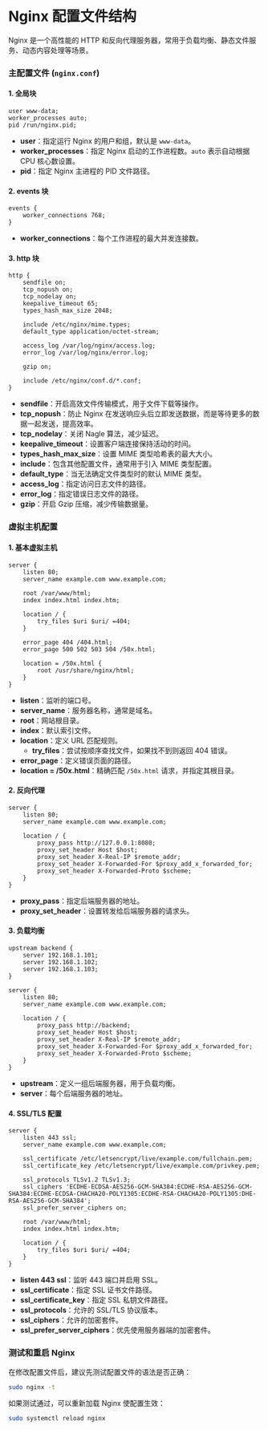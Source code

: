 # Nginx 配置文件结构

Nginx 是一个高性能的 HTTP 和反向代理服务器，常用于负载均衡、静态文件服务、动态内容处理等场景。

### 主配置文件 (`nginx.conf`)

#### 1. 全局块

```nginx
user www-data;
worker_processes auto;
pid /run/nginx.pid;
```

- **user**：指定运行 Nginx 的用户和组，默认是 `www-data`。
- **worker_processes**：指定 Nginx 启动的工作进程数。`auto` 表示自动根据 CPU 核心数设置。
- **pid**：指定 Nginx 主进程的 PID 文件路径。

#### 2. events 块

```nginx
events {
    worker_connections 768;
}
```

- **worker_connections**：每个工作进程的最大并发连接数。

#### 3. http 块

```nginx
http {
    sendfile on;
    tcp_nopush on;
    tcp_nodelay on;
    keepalive_timeout 65;
    types_hash_max_size 2048;

    include /etc/nginx/mime.types;
    default_type application/octet-stream;

    access_log /var/log/nginx/access.log;
    error_log /var/log/nginx/error.log;

    gzip on;

    include /etc/nginx/conf.d/*.conf;
}
```

- **sendfile**：开启高效文件传输模式，用于文件下载等操作。
- **tcp_nopush**：防止 Nginx 在发送响应头后立即发送数据，而是等待更多的数据一起发送，提高效率。
- **tcp_nodelay**：关闭 Nagle 算法，减少延迟。
- **keepalive_timeout**：设置客户端连接保持活动的时间。
- **types_hash_max_size**：设置 MIME 类型哈希表的最大大小。
- **include**：包含其他配置文件，通常用于引入 MIME 类型配置。
- **default_type**：当无法确定文件类型时的默认 MIME 类型。
- **access_log**：指定访问日志文件的路径。
- **error_log**：指定错误日志文件的路径。
- **gzip**：开启 Gzip 压缩，减少传输数据量。

### 虚拟主机配置

#### 1. 基本虚拟主机

```nginx
server {
    listen 80;
    server_name example.com www.example.com;

    root /var/www/html;
    index index.html index.htm;

    location / {
        try_files $uri $uri/ =404;
    }

    error_page 404 /404.html;
    error_page 500 502 503 504 /50x.html;

    location = /50x.html {
        root /usr/share/nginx/html;
    }
}
```

- **listen**：监听的端口号。
- **server_name**：服务器名称，通常是域名。
- **root**：网站根目录。
- **index**：默认索引文件。
- **location**：定义 URL 匹配规则。
  - **try_files**：尝试按顺序查找文件，如果找不到则返回 404 错误。
- **error_page**：定义错误页面的路径。
- **location = /50x.html**：精确匹配 `/50x.html` 请求，并指定其根目录。

#### 2. 反向代理

```nginx
server {
    listen 80;
    server_name example.com www.example.com;

    location / {
        proxy_pass http://127.0.0.1:8080;
        proxy_set_header Host $host;
        proxy_set_header X-Real-IP $remote_addr;
        proxy_set_header X-Forwarded-For $proxy_add_x_forwarded_for;
        proxy_set_header X-Forwarded-Proto $scheme;
    }
}
```

- **proxy_pass**：指定后端服务器的地址。
- **proxy_set_header**：设置转发给后端服务器的请求头。

#### 3. 负载均衡

```nginx
upstream backend {
    server 192.168.1.101;
    server 192.168.1.102;
    server 192.168.1.103;
}

server {
    listen 80;
    server_name example.com www.example.com;

    location / {
        proxy_pass http://backend;
        proxy_set_header Host $host;
        proxy_set_header X-Real-IP $remote_addr;
        proxy_set_header X-Forwarded-For $proxy_add_x_forwarded_for;
        proxy_set_header X-Forwarded-Proto $scheme;
    }
}
```

- **upstream**：定义一组后端服务器，用于负载均衡。
- **server**：每个后端服务器的地址。

#### 4. SSL/TLS 配置

```nginx
server {
    listen 443 ssl;
    server_name example.com www.example.com;

    ssl_certificate /etc/letsencrypt/live/example.com/fullchain.pem;
    ssl_certificate_key /etc/letsencrypt/live/example.com/privkey.pem;

    ssl_protocols TLSv1.2 TLSv1.3;
    ssl_ciphers 'ECDHE-ECDSA-AES256-GCM-SHA384:ECDHE-RSA-AES256-GCM-SHA384:ECDHE-ECDSA-CHACHA20-POLY1305:ECDHE-RSA-CHACHA20-POLY1305:DHE-RSA-AES256-GCM-SHA384';
    ssl_prefer_server_ciphers on;

    root /var/www/html;
    index index.html index.htm;

    location / {
        try_files $uri $uri/ =404;
    }
}
```

- **listen 443 ssl**：监听 443 端口并启用 SSL。
- **ssl_certificate**：指定 SSL 证书文件路径。
- **ssl_certificate_key**：指定 SSL 私钥文件路径。
- **ssl_protocols**：允许的 SSL/TLS 协议版本。
- **ssl_ciphers**：允许的加密套件。
- **ssl_prefer_server_ciphers**：优先使用服务器端的加密套件。

### 测试和重启 Nginx

在修改配置文件后，建议先测试配置文件的语法是否正确：

```bash
sudo nginx -t
```

如果测试通过，可以重新加载 Nginx 使配置生效：

```bash
sudo systemctl reload nginx
```
